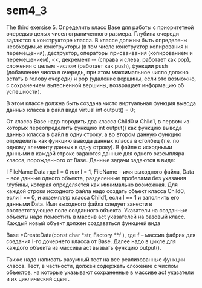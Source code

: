 # sem4_3
The third exersise
5. Определить класс Base для работы с приоритетной
очередью целых чисел ограниченного размера. Глубина
очереди задаются в конструкторе класса. В классе должны
быть определены необходимые конструкторы (в том числе
конструктор копирования и перемещения), деструктор, операторы
присваивания (копированием и перемещением), <<, декремент --
(справа и слева, работает как pop), сложения с целым числом
(работает как push), функции push (добавление числа в очередь,
при этом максимальное число должно встать в голову очереди)
и pop (удаление вершины, если это возможно, с сохранением
вытесненной вершины, возвращает информацию об успешности).

В этом классе должна быть создана чисто виртуальная
функция вывода данных класса в файл вида
virtual int output() = 0;

От класса Base надо породить два класса Child0 и Child1,
в первом из которых переопределить функцию int output() как
функцию вывода данных класса в файл в одну строку, а во втором
данную функцию определить как функцию вывода данных класса
в столбец (т.е. по одному элементу данных в одну строку). В
файле с исходными данными в каждой строке задаются данные для
одного экземпляра класса, порожденного от Base. Данные задачи
задаются в виде:

I FileName Data
где I = 0 или I = 1, FileName – имя выходного файла, Data –
все данные одного объекта, разделенные пробелами без указания
глубины, которая определяется как минимально возможная. Для
каждой строки исходного файла надо создать объект класса
Child0, если I == 0, и экземпляр класса Child1, если I == 1
и заполнить его данными Data. Имя выходного файла следует
занести в соответствующее поле созданного объекта. Указатели
на созданные объекты надо поместить в массив act указателей
на базовый класс. Каждый новый объект должен создаваться
функцией вида

Base *CreateData(const char *str, Factory **f ), где f – массив
фабрик для создания I-го дочернего класса от Base. Далее надо
в цикле для каждого объекта из массива act вызвать функцию
output().

Также надо написать разумный тест на все реализованные
функции класса. Тест, в частности, должен содержать сложение
с числом объектов, на которые указывают сохраненные в массиве
act указатели и их циклический сдвиг.
